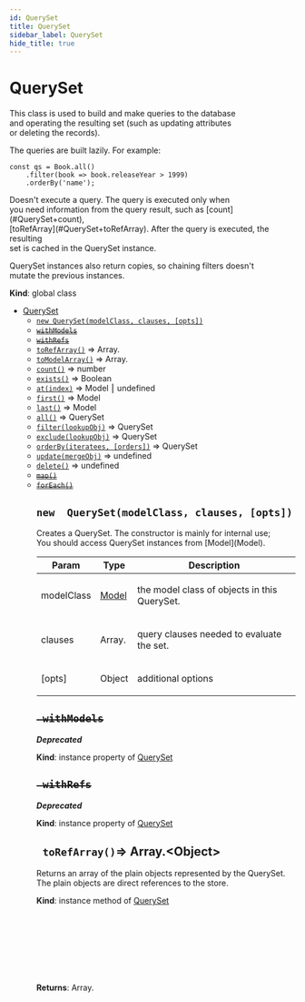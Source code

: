 ```yaml
---
id: QuerySet
title: QuerySet
sidebar_label: QuerySet
hide_title: true
---
```


<a name="QuerySet"></a>

#  QuerySet

<p>This class is used to build and make queries to the database<br>
and operating the resulting set (such as updating attributes<br>
or deleting the records).</p>
<p>The queries are built lazily. For example:</p>
<pre class="prettyprint source lang-javascript"><code>const qs = Book.all()
    .filter(book => book.releaseYear > 1999)
    .orderBy('name');
</code></pre>
<p>Doesn't execute a query. The query is executed only when<br>
you need information from the query result, such as [count](#QuerySet+count),<br>
[toRefArray](#QuerySet+toRefArray). After the query is executed, the resulting<br>
set is cached in the QuerySet instance.</p>
<p>QuerySet instances also return copies, so chaining filters doesn't<br>
mutate the previous instances.</p>

**Kind**: global class  

* [QuerySet](#.QuerySet)
    * [`new QuerySet(modelClass, clauses, [opts])`](#.QuerySet)
    * ~~[`withModels`](#queryset+withModels)~~
    * ~~[`withRefs`](#queryset+withRefs)~~
    * [`toRefArray()`](#queryset+toRefArray) ⇒ Array.<Object>
    * [`toModelArray()`](#queryset+toModelArray) ⇒ Array.<Model>
    * [`count()`](#queryset+count) ⇒ number
    * [`exists()`](#queryset+exists) ⇒ Boolean
    * [`at(index)`](#queryset+at) ⇒ Model ⎮ undefined
    * [`first()`](#queryset+first) ⇒ Model
    * [`last()`](#queryset+last) ⇒ Model
    * [`all()`](#queryset+all) ⇒ QuerySet
    * [`filter(lookupObj)`](#queryset+filter) ⇒ QuerySet
    * [`exclude(lookupObj)`](#queryset+exclude) ⇒ QuerySet
    * [`orderBy(iteratees, [orders])`](#queryset+orderBy) ⇒ QuerySet
    * [`update(mergeObj)`](#queryset+update) ⇒ undefined
    * [`delete()`](#queryset+delete) ⇒ undefined
    * ~~[`map()`](#queryset+map)~~
    * ~~[`forEach()`](#queryset+forEach)~~


<a name="QuerySet"></a>

## `new  QuerySet(modelClass, clauses, [opts])`

<p>Creates a QuerySet. The constructor is mainly for internal use;<br>
You should access QuerySet instances from [Model](Model).</p>


| Param | Type | Description |
| --- | --- | --- |
| modelClass | [Model](#.Model) | <p>the model class of objects in this QuerySet.</p> |
| clauses | Array.<any> | <p>query clauses needed to evaluate the set.</p> |
| [opts] | Object | <p>additional options</p> |


<a name="queryset+withModels"></a>

## ~~` withModels`~~

***Deprecated***

**Kind**: instance property of [QuerySet](#.QuerySet)  

<a name="queryset+withRefs"></a>

## ~~` withRefs`~~

***Deprecated***

**Kind**: instance property of [QuerySet](#.QuerySet)  

<a name="queryset+toRefArray"></a>

## ` toRefArray()`⇒ Array.&lt;Object&gt; 

<p>Returns an array of the plain objects represented by the QuerySet.<br>
The plain objects are direct references to the store.</p>

**Kind**: instance method of [QuerySet](#.QuerySet)  
**Returns**: Array.<Object> - <p>references to the plain JS objects represented by<br>
the QuerySet</p>  

<a name="queryset+toModelArray"></a>

## ` toModelArray()`⇒ Array.&lt;Model&gt; 

<p>Returns an array of [Model](Model) instances represented by the QuerySet.</p>

**Kind**: instance method of [QuerySet](#.QuerySet)  
**Returns**: Array.<Model> - <p>model instances represented by the QuerySet</p>  

<a name="queryset+count"></a>

## ` count()`⇒ number 

<p>Returns the number of [Model](Model) instances represented by the QuerySet.</p>

**Kind**: instance method of [QuerySet](#.QuerySet)  
**Returns**: number - <p>length of the QuerySet</p>  

<a name="queryset+exists"></a>

## ` exists()`⇒ Boolean 

<p>Checks if the [QuerySet](#QuerySet) instance has any records matching the query<br>
in the database.</p>

**Kind**: instance method of [QuerySet](#.QuerySet)  
**Returns**: Boolean - <p><code>true</code> if the [QuerySet](#QuerySet) instance contains entities, else <code>false</code>.</p>  

<a name="queryset+at"></a>

## ` at(index)`⇒ Model,undefined 

<p>Returns the [Model](Model) instance at index <code>index</code> in the [QuerySet](#QuerySet) instance if<br>
<code>withRefs</code> flag is set to <code>false</code>, or a reference to the plain JavaScript<br>
object in the model state if <code>true</code>.</p>

**Kind**: instance method of [QuerySet](#.QuerySet)  
**Returns**: [Model](#.Model) ⎮ undefined - <p>a [Model](Model) instance at index<br>
<code>index</code> in the [QuerySet](#QuerySet) instance,<br>
or undefined if the index is out of bounds.</p>  

| Param | Type | Description |
| --- | --- | --- |
| index | number | <p>index of the model instance to get</p> |


<a name="queryset+first"></a>

## ` first()`⇒ Model 

<p>Returns the [Model](Model) instance at index 0 in the [QuerySet](#QuerySet) instance.</p>

**Kind**: instance method of [QuerySet](#.QuerySet)  

<a name="queryset+last"></a>

## ` last()`⇒ Model 

<p>Returns the [Model](Model) instance at index <code>QuerySet.count() - 1</code></p>

**Kind**: instance method of [QuerySet](#.QuerySet)  

<a name="queryset+all"></a>

## ` all()`⇒ QuerySet 

<p>Returns a new [QuerySet](#QuerySet) instance with the same entities.</p>

**Kind**: instance method of [QuerySet](#.QuerySet)  
**Returns**: [QuerySet](#.QuerySet) - <p>a new QuerySet with the same entities.</p>  

<a name="queryset+filter"></a>

## ` filter(lookupObj)`⇒ QuerySet 

<p>Returns a new [QuerySet](#QuerySet) instance with entities that match properties in <code>lookupObj</code>.</p>

**Kind**: instance method of [QuerySet](#.QuerySet)  
**Returns**: [QuerySet](#.QuerySet) - <p>a new [QuerySet](#QuerySet) instance with objects that passed the filter.</p>  

| Param | Type | Description |
| --- | --- | --- |
| lookupObj | Object | <p>the properties to match objects with. Can also be a function.</p> |


<a name="queryset+exclude"></a>

## ` exclude(lookupObj)`⇒ QuerySet 

<p>Returns a new [QuerySet](#QuerySet) instance with entities that do not match<br>
properties in <code>lookupObj</code>.</p>

**Kind**: instance method of [QuerySet](#.QuerySet)  
**Returns**: [QuerySet](#.QuerySet) - <p>a new [QuerySet](#QuerySet) instance with objects that did not pass the filter.</p>  

| Param | Type | Description |
| --- | --- | --- |
| lookupObj | Object | <p>the properties to unmatch objects with. Can also be a function.</p> |


<a name="queryset+orderBy"></a>

## ` orderBy(iteratees, [orders])`⇒ QuerySet 

<p>Returns a new [QuerySet](#QuerySet) instance with entities ordered by <code>iteratees</code> in ascending<br>
order, unless otherwise specified. Delegates to <code>lodash.orderBy</code>.</p>

**Kind**: instance method of [QuerySet](#.QuerySet)  
**Returns**: [QuerySet](#.QuerySet) - <p>a new [QuerySet](#QuerySet) with objects ordered by <code>iteratees</code>.</p>  

| Param | Type | Description |
| --- | --- | --- |
| iteratees | Array.<string> ⎮ Array.<function()> | <p>an array where each item can be a string or a<br> function. If a string is supplied, it should<br> correspond to property on the entity that will<br> determine the order. If a function is supplied,<br> it should return the value to order by.</p> |
| [orders] | Array.<(Boolean|'asc'|'desc')> | <p>the sort orders of <code>iteratees</code>. If unspecified, all iteratees<br> will be sorted in ascending order. <code>true</code> and <code>'asc'</code><br> correspond to ascending order, and <code>false</code> and <code>'desc'</code><br> to descending order.</p> |


<a name="queryset+update"></a>

## ` update(mergeObj)`⇒ undefined 

<p>Records an update specified with <code>mergeObj</code> to all the objects<br>
in the [QuerySet](#QuerySet) instance.</p>

**Kind**: instance method of [QuerySet](#.QuerySet)  

| Param | Type | Description |
| --- | --- | --- |
| mergeObj | Object | <p>an object to merge with all the objects in this<br> queryset.</p> |


<a name="queryset+delete"></a>

## ` delete()`⇒ undefined 

<p>Records a deletion of all the objects in this [QuerySet](#QuerySet) instance.</p>

**Kind**: instance method of [QuerySet](#.QuerySet)  

<a name="queryset+map"></a>

## ~~` map()`~~

***Deprecated***

**Kind**: instance method of [QuerySet](#.QuerySet)  

<a name="queryset+forEach"></a>

## ~~` forEach()`~~

***Deprecated***

**Kind**: instance method of [QuerySet](#.QuerySet)  

